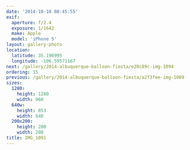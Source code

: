 ```yaml
---
date: '2014-10-10 08:45:55'
exif:
  aperture: f/2.4
  exposure: 1/1642
  make: Apple
  model: 'iPhone 5'
layout: gallery-photo
location:
  latitude: 35.196995
  longitude: -106.59571167
next: /gallery/2014-albuquerque-balloon-fiesta/e20c89c-img-1094
ordering: 15
previous: /gallery/2014-albuquerque-balloon-fiesta/a2f3fee-img-1089
sizes:
  1280:
    height: 1280
    width: 960
  640w:
    height: 853
    width: 640
  200x200:
    height: 200
    width: 200
title: IMG_1091
---
```

